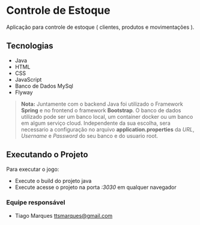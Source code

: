 # Controle de Estoque

Aplicação para controle de estoque ( clientes, produtos e movimentações ).

## Tecnologias

* Java
* HTML
* CSS
* JavaScript
* Banco de Dados MySql
* Flyway



> **Nota:** Juntamente com o backend Java foi utilizado o Framework 
> **Spring** e no frontend o framework **Bootstrap**. 
> O banco de dados utilizado pode ser um banco local, um container docker ou um banco em algum serviço cloud. Independente da sua escolha, sera necessario a configuração no arquivo **application.properties** da *URL*, *Username* e *Password* do seu banco e do usuario root.


## Executando o Projeto
Para executar o jogo:
* Execute o build do projeto java
* Execute acesse o projeto na porta *:3030* em qualquer navegador


### Equipe responsável
* Tiago Marques
ttsmarques@gmail.com

